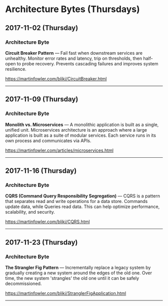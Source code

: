 # Architecture Bytes (Thursdays)

## 2017-11-02 (Thursday)

### Architecture Byte
**Circuit Breaker Pattern** — Fail fast when downstream services are unhealthy. Monitor error rates and latency, trip on thresholds, then half-open to probe recovery. Prevents cascading failures and improves system resilience.

https://martinfowler.com/bliki/CircuitBreaker.html

---

## 2017-11-09 (Thursday)

### Architecture Byte
**Monolith vs. Microservices** — A monolithic application is built as a single, unified unit. Microservices architecture is an approach where a large application is built as a suite of modular services. Each service runs in its own process and communicates via APIs.

https://martinfowler.com/articles/microservices.html

---

## 2017-11-16 (Thursday)

### Architecture Byte
**CQRS (Command Query Responsibility Segregation)** — CQRS is a pattern that separates read and write operations for a data store. Commands update data, while Queries read data. This can help optimize performance, scalability, and security.

https://martinfowler.com/bliki/CQRS.html

---

## 2017-11-23 (Thursday)

### Architecture Byte
**The Strangler Fig Pattern** — Incrementally replace a legacy system by gradually creating a new system around the edges of the old one. Over time, the new system 'strangles' the old one until it can be safely decommissioned.

https://martinfowler.com/bliki/StranglerFigApplication.html

---

